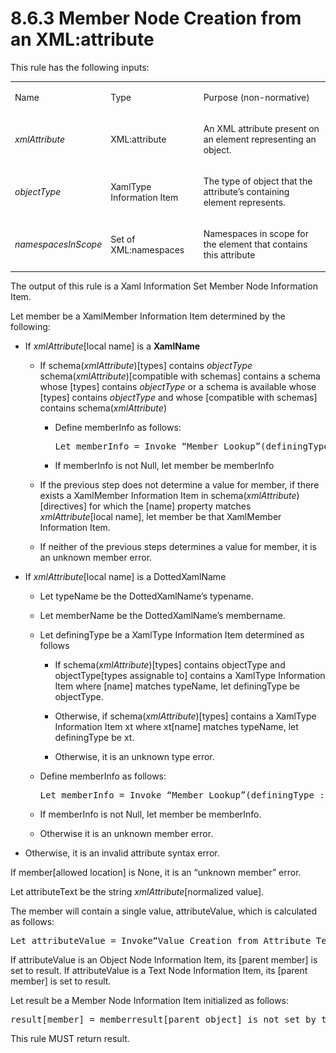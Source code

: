 <html dir="LTR" xmlns:mshelp="http://msdn.microsoft.com/mshelp" xmlns:ddue="http://ddue.schemas.microsoft.com/authoring/2003/5" xmlns:xlink="http://www.w3.org/1999/xlink" xmlns:tool="http://www.microsoft.com/tooltip"><body><input type="hidden" id="userDataCache" class="userDataStyle"><input type="hidden" id="hiddenScrollOffset"><img id="dropDownImage" style="display:none; height:0; width:0;" src="../local/drpdown.gif"><img id="dropDownHoverImage" style="display:none; height:0; width:0;" src="../local/drpdown_orange.gif"><img id="collapseImage" style="display:none; height:0; width:0;" src="../local/collapse.gif"><img id="expandImage" style="display:none; height:0; width:0;" src="../local/exp.gif"><img id="collapseAllImage" style="display:none; height:0; width:0;" src="../local/collall.gif"><img id="expandAllImage" style="display:none; height:0; width:0;" src="../local/expall.gif"><img id="copyImage" style="display:none; height:0; width:0;" src="../local/copycode.gif"><img id="copyHoverImage" style="display:none; height:0; width:0;" src="../local/copycodeHighlight.gif"><div id="header"><h1 class="heading">8.6.3 Member Node Creation from an XML:attribute</h1></div><div id="mainSection"><div id="mainBody"><div id="allHistory" class="saveHistory" onsave="saveAll()" onload="loadAll()"></div>
			<div id="sectionSection0" class="section" name="collapseableSection"><content xmlns="http://ddue.schemas.microsoft.com/authoring/2003/5" xmlns:wsd="http://wsdev.schemas.microsoft.com/authoring/2008/2" xmlns:msxsl="urn:schemas-microsoft-com:xslt" xmlns:script="urn:script" xmlns:build="urn:build">
				</content></div><div id="sectionSection1" class="section" name="collapseableSection"><content xmlns="http://ddue.schemas.microsoft.com/authoring/2003/5" xmlns:wsd="http://wsdev.schemas.microsoft.com/authoring/2008/2" xmlns:msxsl="urn:schemas-microsoft-com:xslt" xmlns:script="urn:script" xmlns:build="urn:build">
					<p xmlns="">This rule has the following inputs:</p>
					<p xmlns=""><b></b></p><table class="ProtocolAuthoredTable" xmlns=""><tr>
								<td id="ShadedCell">
									<p>Name</p>
								</td>
								<td id="ShadedCell">
									<p>Type</p>
								</td>
								<td id="ShadedCell">
									<p>Purpose (non-normative)</p>
								</td>
							</tr><tr>
							<td>
								<p>
									<i>xmlAttribute</i>
								</p>
							</td>
							<td>
								<p>XML:attribute</p>
							</td>
							<td>
								<p>An XML attribute present on an element representing an object.</p>
							</td>
						</tr><tr>
							<td>
								<p>
									<i>objectType</i>
								</p>
							</td>
							<td>
								<p>XamlType Information Item</p>
							</td>
							<td>
								<p>The type of object that the attribute’s containing element represents.</p>
							</td>
						</tr><tr>
							<td>
								<p>
									<i>namespacesInScope</i>
								</p>
							</td>
							<td>
								<p>Set of XML:namespaces</p>
							</td>
							<td>
								<p>Namespaces in scope for the element that contains this attribute</p>
							</td>
						</tr></table>
					<p xmlns="">The output of this rule is a Xaml Information Set Member Node Information Item.</p>
					<p xmlns="">Let member be a XamlMember Information Item determined by the following:</p>
					<ul xmlns=""><li class="unordered">
							<p class="BulletedList">If <i>xmlAttribute</i>[local name] is a <b>XamlName</b></p>
							<ul><li class="unordered">
									<p class="BulletedList2">If schema(<i>xmlAttribute</i>)[types] contains <i>objectType</i> schema(<i>xmlAttribute</i>)[compatible with schemas] contains a schema whose [types] contains <i>objectType</i> or a schema is available whose [types] contains <i>objectType</i> and whose [compatible with schemas] contains schema(<i>xmlAttribute</i>)</p>
									<ul><li class="unordered">
											<p class="BulletedList3">Define memberInfo as follows: </p>
											<div id="code"><pre>Let memberInfo = Invoke “Member Lookup”(definingType ::= objectType,memberName ::= xmlAttribute[local name])</pre></div>
										</li><li class="unordered">
											<p class="BulletedList3">If memberInfo is not Null, let member be memberInfo</p>
										</li></ul>
								</li><li class="unordered">
									<p class="BulletedList2">If the previous step does not determine a value for member, if there exists a XamlMember Information Item in schema(<i>xmlAttribute</i>)[directives] for which the [name] property matches <i>xmlAttribute</i>[local name], let member be that XamlMember Information Item.</p>
								</li><li class="unordered">
									<p class="BulletedList2">If neither of the previous steps determines a value for member, it is an unknown member error.</p>
								</li></ul>
						</li><li class="unordered">
							<p class="BulletedList">If <i>xmlAttribute</i>[local name] is a DottedXamlName</p>
							<ul><li class="unordered">
									<p class="BulletedList2">Let typeName be the DottedXamlName’s typename.</p>
								</li><li class="unordered">
									<p class="BulletedList2">Let memberName be the DottedXamlName’s membername.</p>
								</li><li class="unordered">
									<p class="BulletedList2">Let definingType be a XamlType Information Item determined as follows</p>
									<ul><li class="unordered">
											<p class="BulletedList3">If schema(<i>xmlAttribute</i>)[types] contains objectType and objectType[types assignable to] contains a XamlType Information Item where [name] matches typeName, let definingType be objectType.</p>
										</li><li class="unordered">
											<p class="BulletedList3">Otherwise, if schema(<i>xmlAttribute</i>)[types] contains a XamlType Information Item xt where xt[name] matches typeName, let definingType be xt.</p>
										</li><li class="unordered">
											<p class="BulletedList3">Otherwise, it is an unknown type error.</p>
										</li></ul>
								</li><li class="unordered">
									<p class="BulletedList2">Define memberInfo as follows: </p>
									<div id="code"><pre>Let memberInfo = Invoke “Member Lookup”(definingType ::= definingType,memberName ::= memberName)</pre></div>
								</li><li class="unordered">
									<p class="BulletedList2">If memberInfo is not Null, let member be memberInfo.</p>
								</li><li class="unordered">
									<p class="BulletedList2">Otherwise it is an unknown member error.</p>
								</li></ul>
						</li><li class="unordered">
							<p class="BulletedList">Otherwise, it is an invalid attribute syntax error.</p>
						</li></ul>
					<p xmlns="">If member[allowed location] is None, it is an “unknown member” error.</p>
					<p xmlns="">Let attributeText be the string <i>xmlAttribute</i>[normalized value]. </p>
					<p xmlns="">The member will contain a single value, attributeValue, which is calculated as follows:</p>
					<div id="code" xmlns=""><pre>Let attributeValue = Invoke“Value Creation from Attribute Text”(valueText ::= attributeText,attributeMemberType ::= member[value type], namespacesInScope ::= namespacesInScope)</pre></div>
					<p xmlns="">If attributeValue is an Object Node Information Item, its [parent member] is set to result. If attributeValue is a Text Node Information Item, its [parent member] is set to result.</p>
					<p xmlns="">Let result be a Member Node Information Item initialized as follows:</p>
					<div id="code" xmlns=""><pre>result[member] = memberresult[parent object] is not set by this rule – it is set by the invoker of this ruleresult[values] = a collection containing a single item, attributeValue</pre></div>
					<p xmlns="">This rule MUST return result.</p>
				</content></div><!--[if gte IE 5]>
			<tool:tip element="languageFilterToolTip" avoidmouse="false"/>
		<![endif]--></div><a name="feedback"></a><span></span></div></body></html>